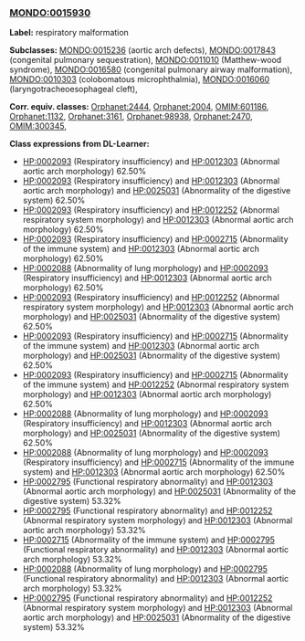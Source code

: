 
### [MONDO:0015930](http://purl.obolibrary.org/obo/MONDO_0015930)
**Label:** respiratory malformation

**Subclasses:** [MONDO:0015236](http://purl.obolibrary.org/obo/MONDO_0015236) (aortic arch defects), [MONDO:0017843](http://purl.obolibrary.org/obo/MONDO_0017843) (congenital pulmonary sequestration), [MONDO:0011010](http://purl.obolibrary.org/obo/MONDO_0011010) (Matthew-wood syndrome), [MONDO:0016580](http://purl.obolibrary.org/obo/MONDO_0016580) (congenital pulmonary airway malformation), [MONDO:0010303](http://purl.obolibrary.org/obo/MONDO_0010303) (colobomatous microphthalmia), [MONDO:0016060](http://purl.obolibrary.org/obo/MONDO_0016060) (laryngotracheoesophageal cleft), 

**Corr. equiv. classes:** [Orphanet:2444](http://www.orpha.net/ORDO/Orphanet_2444), [Orphanet:2004](http://www.orpha.net/ORDO/Orphanet_2004), [OMIM:601186](http://purl.obolibrary.org/obo/OMIM_601186), [Orphanet:1132](http://www.orpha.net/ORDO/Orphanet_1132), [Orphanet:3161](http://www.orpha.net/ORDO/Orphanet_3161), [Orphanet:98938](http://www.orpha.net/ORDO/Orphanet_98938), [Orphanet:2470](http://www.orpha.net/ORDO/Orphanet_2470), [OMIM:300345](http://purl.obolibrary.org/obo/OMIM_300345), 

**Class expressions from DL-Learner:**

- [HP:0002093](http://purl.obolibrary.org/obo/HP_0002093) (Respiratory insufficiency) and [HP:0012303](http://purl.obolibrary.org/obo/HP_0012303) (Abnormal aortic arch morphology) 62.50%
- [HP:0002093](http://purl.obolibrary.org/obo/HP_0002093) (Respiratory insufficiency) and [HP:0012303](http://purl.obolibrary.org/obo/HP_0012303) (Abnormal aortic arch morphology) and [HP:0025031](http://purl.obolibrary.org/obo/HP_0025031) (Abnormality of the digestive system) 62.50%
- [HP:0002093](http://purl.obolibrary.org/obo/HP_0002093) (Respiratory insufficiency) and [HP:0012252](http://purl.obolibrary.org/obo/HP_0012252) (Abnormal respiratory system morphology) and [HP:0012303](http://purl.obolibrary.org/obo/HP_0012303) (Abnormal aortic arch morphology) 62.50%
- [HP:0002093](http://purl.obolibrary.org/obo/HP_0002093) (Respiratory insufficiency) and [HP:0002715](http://purl.obolibrary.org/obo/HP_0002715) (Abnormality of the immune system) and [HP:0012303](http://purl.obolibrary.org/obo/HP_0012303) (Abnormal aortic arch morphology) 62.50%
- [HP:0002088](http://purl.obolibrary.org/obo/HP_0002088) (Abnormality of lung morphology) and [HP:0002093](http://purl.obolibrary.org/obo/HP_0002093) (Respiratory insufficiency) and [HP:0012303](http://purl.obolibrary.org/obo/HP_0012303) (Abnormal aortic arch morphology) 62.50%
- [HP:0002093](http://purl.obolibrary.org/obo/HP_0002093) (Respiratory insufficiency) and [HP:0012252](http://purl.obolibrary.org/obo/HP_0012252) (Abnormal respiratory system morphology) and [HP:0012303](http://purl.obolibrary.org/obo/HP_0012303) (Abnormal aortic arch morphology) and [HP:0025031](http://purl.obolibrary.org/obo/HP_0025031) (Abnormality of the digestive system) 62.50%
- [HP:0002093](http://purl.obolibrary.org/obo/HP_0002093) (Respiratory insufficiency) and [HP:0002715](http://purl.obolibrary.org/obo/HP_0002715) (Abnormality of the immune system) and [HP:0012303](http://purl.obolibrary.org/obo/HP_0012303) (Abnormal aortic arch morphology) and [HP:0025031](http://purl.obolibrary.org/obo/HP_0025031) (Abnormality of the digestive system) 62.50%
- [HP:0002093](http://purl.obolibrary.org/obo/HP_0002093) (Respiratory insufficiency) and [HP:0002715](http://purl.obolibrary.org/obo/HP_0002715) (Abnormality of the immune system) and [HP:0012252](http://purl.obolibrary.org/obo/HP_0012252) (Abnormal respiratory system morphology) and [HP:0012303](http://purl.obolibrary.org/obo/HP_0012303) (Abnormal aortic arch morphology) 62.50%
- [HP:0002088](http://purl.obolibrary.org/obo/HP_0002088) (Abnormality of lung morphology) and [HP:0002093](http://purl.obolibrary.org/obo/HP_0002093) (Respiratory insufficiency) and [HP:0012303](http://purl.obolibrary.org/obo/HP_0012303) (Abnormal aortic arch morphology) and [HP:0025031](http://purl.obolibrary.org/obo/HP_0025031) (Abnormality of the digestive system) 62.50%
- [HP:0002088](http://purl.obolibrary.org/obo/HP_0002088) (Abnormality of lung morphology) and [HP:0002093](http://purl.obolibrary.org/obo/HP_0002093) (Respiratory insufficiency) and [HP:0002715](http://purl.obolibrary.org/obo/HP_0002715) (Abnormality of the immune system) and [HP:0012303](http://purl.obolibrary.org/obo/HP_0012303) (Abnormal aortic arch morphology) 62.50%
- [HP:0002795](http://purl.obolibrary.org/obo/HP_0002795) (Functional respiratory abnormality) and [HP:0012303](http://purl.obolibrary.org/obo/HP_0012303) (Abnormal aortic arch morphology) and [HP:0025031](http://purl.obolibrary.org/obo/HP_0025031) (Abnormality of the digestive system) 53.32%
- [HP:0002795](http://purl.obolibrary.org/obo/HP_0002795) (Functional respiratory abnormality) and [HP:0012252](http://purl.obolibrary.org/obo/HP_0012252) (Abnormal respiratory system morphology) and [HP:0012303](http://purl.obolibrary.org/obo/HP_0012303) (Abnormal aortic arch morphology) 53.32%
- [HP:0002715](http://purl.obolibrary.org/obo/HP_0002715) (Abnormality of the immune system) and [HP:0002795](http://purl.obolibrary.org/obo/HP_0002795) (Functional respiratory abnormality) and [HP:0012303](http://purl.obolibrary.org/obo/HP_0012303) (Abnormal aortic arch morphology) 53.32%
- [HP:0002088](http://purl.obolibrary.org/obo/HP_0002088) (Abnormality of lung morphology) and [HP:0002795](http://purl.obolibrary.org/obo/HP_0002795) (Functional respiratory abnormality) and [HP:0012303](http://purl.obolibrary.org/obo/HP_0012303) (Abnormal aortic arch morphology) 53.32%
- [HP:0002795](http://purl.obolibrary.org/obo/HP_0002795) (Functional respiratory abnormality) and [HP:0012252](http://purl.obolibrary.org/obo/HP_0012252) (Abnormal respiratory system morphology) and [HP:0012303](http://purl.obolibrary.org/obo/HP_0012303) (Abnormal aortic arch morphology) and [HP:0025031](http://purl.obolibrary.org/obo/HP_0025031) (Abnormality of the digestive system) 53.32%


